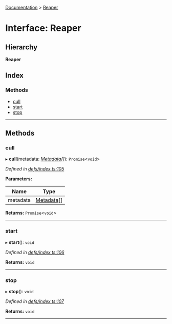 [Documentation](../README.md) > [Reaper](../interfaces/reaper.md)

# Interface: Reaper

## Hierarchy

**Reaper**

## Index

### Methods

* [cull](reaper.md#cull)
* [start](reaper.md#start)
* [stop](reaper.md#stop)

---

## Methods

<a id="cull"></a>

###  cull

▸ **cull**(metadata: *[Metadata](metadata.md)[]*): `Promise`<`void`>

*Defined in [defs/index.ts:105](https://github.com/badbatch/cachemap/blob/412f22b/packages/core/src/defs/index.ts#L105)*

**Parameters:**

| Name | Type |
| ------ | ------ |
| metadata | [Metadata](metadata.md)[] |

**Returns:** `Promise`<`void`>

___
<a id="start"></a>

###  start

▸ **start**(): `void`

*Defined in [defs/index.ts:106](https://github.com/badbatch/cachemap/blob/412f22b/packages/core/src/defs/index.ts#L106)*

**Returns:** `void`

___
<a id="stop"></a>

###  stop

▸ **stop**(): `void`

*Defined in [defs/index.ts:107](https://github.com/badbatch/cachemap/blob/412f22b/packages/core/src/defs/index.ts#L107)*

**Returns:** `void`

___

